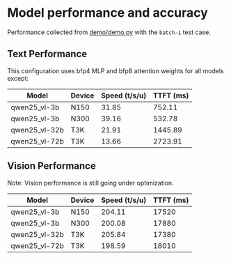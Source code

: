# Model performance and accuracy

Performance collected from [demo/demo.py](demo/demo.py) with the `batch-1` test case.

## Text Performance

This configuration uses bfp4 MLP and bfp8 attention weights for all models except:

| Model             | Device      | Speed (t/s/u) | TTFT (ms) |
|-------------------|-------------|---------------|-----------|
| qwen25_vl-3b     | N150         | 31.85         | 752.11    |
| qwen25_vl-3b     | N300         | 39.16         | 532.78    |
| qwen25_vl-32b    | T3K          | 21.91         | 1445.89   |
| qwen25_vl-72b    | T3K          | 13.66         | 2723.91   |

## Vision Performance

Note: Vision performance is still going under optimization.

| Model             | Device      | Speed (t/s/u) | TTFT (ms) |
|-------------------|-------------|---------------|-----------|
| qwen25_vl-3b     | N150         | 204.11        | 17520     |
| qwen25_vl-3b     | N300         | 200.08        | 17880     |
| qwen25_vl-32b    | T3K          | 205.84        | 17380     |
| qwen25_vl-72b    | T3K          | 198.59        | 18010     |
